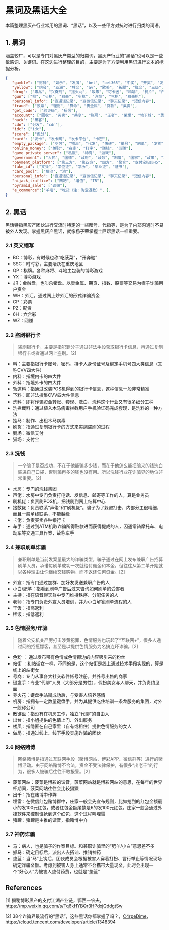 # 黑词及黑话大全

本篇整理黑灰产行业常用的黑词、“黑话”，以及一些甲方对抗时进行归类的词语。

## 1. 黑词

涵盖较广，可以是专门对黑灰产类型的归类词，黑灰产行业的“黑话”也可以是一些敏感词、关键词。在这边进行整理的目的，主要是为了方便利用黑词进行文本的挖掘分析。

```json
{
   "gamble": ["财神", "娱乐", "发牌", "bet", "bet365", "中奖", "开奖", "发财", "投注", "澳门", "赢球", "博彩", "体育", "葡京", "彩票", "电玩", "棋牌", "太阳城", "赌", "冰球", "金花", "赌场", "赌注", "赌城", "太阳城", "赌博", "彩金"],
   "yellow": ["约会", "亚洲", "牲交", "av", "欧美", "长腿", "肛交", "三级", "成人", "看片", "丝袜", "足浴", "偷拍", "调教", "骚", "阴毛",  "无码", "臀", "屁股", "性爱", "情欲", "巨乳", "吹箫", "美乳", "开档", "高潮", "熟女", "操", "啪啪", "偷情", "做爱", "出轨", "性", "少妇", "肥臀"],
   "drug": ["毒品", "兴奋剂", "摇头丸", "贩毒", "可卡因", "吗啡", "鸦片", "白粉", "镇静剂", "罂粟", "drug", "吸毒者", "海洛因", "大麻", "冰毒"],
   "gun": ["枪", "步枪", "狙击", "步枪", "汽怆", "气枪", "狙击枪"],
   "personal_info": ["查通话记录", "查微信记录", "聊天记录", "短信内容"],
   "fraud": ["股票", "理财", "算命", "贵金属", "贷款", "集资"],
   "get_code": ["验证码", "短信"],
   "account": ["回收", "买卖", "共享", "账号", "王者", "荣耀", "地下城", "勇士", "白号", "外国号", "站街号", "瓶子号", "成品号"],
   "hack": ["黑客"],
   "cdn": ["分发", "cdn"],
   "idc": ["idc"],
   "score": ["跑分"],
   "card": ["发卡", "发卡网", "发卡平台", "卡密"],
   "empty_package": ["空包", "物流", "代发", "快递", "单号", "刷单", "发货", "底单", "空包网"],
   "online_money": ["兼职", "在家", "打字", "赚钱", "网赚"],
   "game_private_server": ["私服", "稀有", "游戏"],
   "government": ["人民", "国情", "政府", "政务", "制度", "国家", "政策", "机关", "减税"],
   "payment_platform": ["第三方", "第四方", "四方", "聚合", "支付宝扫码H5", "微信扫码H5", "银联扫码", "快捷支付", "接口"],
   "fake_id": ["文凭", "学位证", "学历", "毕业证", "证书"],
   "card_pool": ["猫池", "池"],
   "personal_info": ["查通话记录", "查微信记录", "聊天记录", "短信内容"],
   "hijack_traffice": ["网吧", "增值", "TR"],
   "pyramid_sale": ["返佣"],
   "e_commerce":["羊毛", "吃货（注：淘宝退款）", ],
}
```



## 2. 黑话

黑话特指黑灰产团伙进行交流时特定的一些暗号、代指等，是为了内部沟通时不易被外人发现。掌握黑灰产黑话，就像杨子荣掌握土匪帮黑话一样重要。

### 2.1 英文缩写

-   BC：博彩，有时候也称“吃菠菜”，“开奔驰”
-   SSC：时时彩，主要活跃在重庆地区
-   QP：棋牌。各种麻将、斗地主包装的博彩游戏
-   YX：博彩游戏
-   JR：金融盘，也叫杀猪盘。以贵金属、期货、指数、股票等交易为幌子诈骗用户资金
-   WH：外汇。通过网上炒外汇的形式诈骗资金
-   CP：彩票
-   PZ：配资
-   6H：六合彩
-   WZ：网赚

### 2.2 盗刷银行卡

>   盗刷银行卡，主要是指犯罪分子通过非法手段获取银行卡信息，再通过复制银行卡或者通过网上盗刷。[2]

-   料：主要指银行卡账号、密码，持卡人身份证号及绑定手机号四大类信息（又称CVV四大件）
-   内料：指境内卡的四大件
-   外料：指境外卡的四大件
-   轨道料：指通过改装POS机得到的银行卡信息，这种信息一般非常精准
-   下料：即非法搜集CVV四大件信息
-   洗料：即将诈骗资金转账、套现、洗白，洗料这个行业又有很多细分工种
-   洗拦截料：通过植入木马病毒拦截用户手机验证码完成套现，是洗料的一种方法
-   挂马：制作、出租木马病毒
-   刷货：指通过复制银行卡的方式来实施盗刷的过程
-   鹅场：微信支付
-   猫场：支付宝

### 2.3 洗钱

>   一个骗子是否成功，不在于他能骗多少钱，而在于他怎么能把骗来的钱洗白装进自己口袋，否则骗再多的钱也没有用。所以洗钱行业在诈骗界的地位非常重要。[2]

-   水房：专门的洗钱集团
-    声佬：水房中专门负责打电话、发信息、邮寄等工作的人，算是业务员
-   刷机佬：负责刷POS机，把钱刷到网上结算中心
-   接数佬：负责联系“声佬”和“刷机佬”。骗子为了躲避打击，内部分工很精细，而且一般单线联系，不能越级
-   卡佬：负责买卖各种银行卡
-   车手：通过到ATM机取诈骗所得赃款进而获得提成的人，因通常骑摩托车、电动车等交通工具作案，故称车手

### 2.4 兼职刷单诈骗

>   兼职刷单是当前发案量最大的诈骗类型，骗子通过在网上发布兼职广告招募刷单人员，承诺每刷单成功一次就给付佣金和本金，但往往从第二单开始就以各种理由让你继续交钱购物，而不返还任何资金。[2]

-   外宣：指专门通过加群、加好友发送兼职广告的人
-   小白/肥羊：指看到刷单广告后过来咨询如何刷单的受害者
-   主持：指在语音聊天群中专门维持秩序、分配任务的人
-   老师：指专门负责外宣人员培训，并为小白解答刷单流程的人
-   干饭：指高返利
-   稀饭：指低返利

### 2.5 色情服务/诈骗

>   随着公安机关严厉打击涉黄犯罪，色情服务也玩起了“互联网+”，很多人通过网络招揽嫖客，甚至是以提供色情服务为名搞连环诈骗。[2]

-   色粉 ： 通过发布带有色情或色情擦边的内容吸引来的粉丝
-   站街 ：和站街女一样，不同的是，这个站街是线上通过技术手段实现的，算是线上的站街女
-   号商：专门从事各大社交软件帐号注册，并养号出售的商家
-   键盘手：专业“代聊”人员（大部分是男性），假扮美女与人聊天，并负责约见面
-   养火花：键盘手站街成功后，与受害人培养感情
-   机房：指拥有一定数量键盘手，并为其提供吃住培训一条龙服务的集团，对外一般称公司
-   散键盘：指没有在机房工作，独立“代聊”的自由人
-   出台：指小姐提供的色情上门、外出服务
-   楼凤：指隐匿在自己家里（自有或租住）提供色情服务的女人
-   做局：指通过线上、线下手段实施诈骗的团伙

### 2.6 网络赌博

>   网络赌博是指通过互联网手段（赌博网站、博彩APP、微信群等）进行的赌博活动。由于网络赌博不合法，资金不受法律保护，有很多“出老千”的行为，很多人被骗后往往不敢报警。[2]

-   菠菜网站：菠菜是博彩的谐音，菠菜网站就是博彩网站的意思，在每年的世界杯期间，菠菜网站往往会比较猖獗
-   出千：指在赌博中作弊
-   埋雷：在微信红包赌博群中，庄家一般会先宣布规则，比如抢到的红包金额最小的发100元红包，或者红包金额尾数是6的发100元红包。庄家一般会通过外挂软件来控制谁抢到这个红包，这个过程叫埋雷
-   猪蹄：猪蹄是主推的谐音，指赌博中介

### 2.7 神药诈骗

-   马：病人，也是骗子的作案目标。和兼职诈骗里的“肥羊/小白”意思差不多
-   抓马：确定目标后，派出人去搭讪、推销神药
-   垫蓝：当“马”上钩后，团伙成员会根据被害人穿着打扮、言行举止等情况现场确定诈骗金额。考虑到被害人身上通常不会携带大量现金，此时会出现一个“好心人”为被害人垫付药费，也就是“垫篮”





## References

\[1] 揭秘博彩黑产的支付江湖产业链，鄂西一农夫，https://mp.weixin.qq.com/s/Tq6kHYBQr3HPdxjQddgtSw

\[2] 38个诈骗界最流行的“黑话”，这些黑话你都掌握了吗？，[C4rpeDime](https://cloud.tencent.com/developer/user/2638143)，https://cloud.tencent.com/developer/article/1348394

